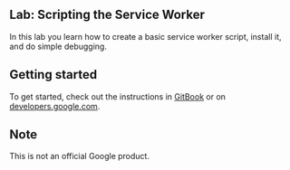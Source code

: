 ## Lab: Scripting the Service Worker

In this lab you learn how to create a basic service worker script, install it, and do simple debugging.

## Getting started

To get started, check out the instructions in
[GitBook](https://google-developer-training.gitbooks.io/progressive-web-apps-ilt-codelabs/content/docs/lab_scripting_the_service_worker.html)
or on [developers.google.com](https://developers.google.com/web/ilt/pwa/lab-scripting-the-service-worker).

## Note

This is not an official Google product.
